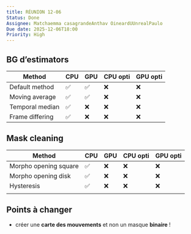 ```yaml
---
title: RÉUNION 12-06
Status: Done
Assignee: Matchaemma casagrandeAnthav OineardUUnrealPaulo
Due date: 2025-12-06T18:00
Priority: High
---
```

## BG d’estimators
|**Method**|CPU|GPU|CPU opti|GPU opti|
|---|---|---|---|---|
|Default method|✅|✅|❌|❌|
|Moving average|✅|✅|❌|❌|
|Temporal median|✅|❌|❌|❌|
|Frame differing|✅|❌|❌|❌|
## Mask cleaning
|**Method**|CPU|GPU|CPU opti|GPU opti|
|---|---|---|---|---|
|Morpho opening square|✅|❌|❌|❌|
|Morpho opening disk|✅|❌|❌|❌|
|Hysteresis|✅|❌|❌|❌|
||||||
## Points à changer
- créer une **carte des mouvements** et non un masque **binaire** !